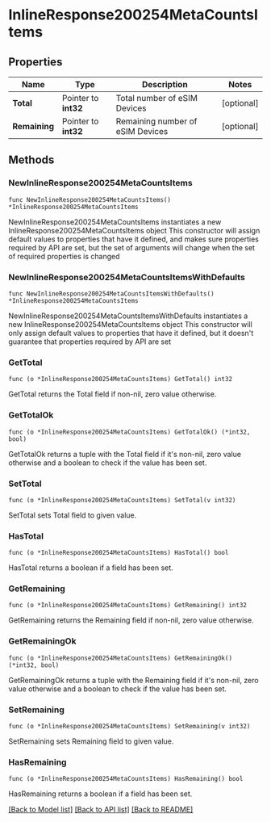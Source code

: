 # InlineResponse200254MetaCountsItems

## Properties

Name | Type | Description | Notes
------------ | ------------- | ------------- | -------------
**Total** | Pointer to **int32** | Total number of eSIM Devices | [optional] 
**Remaining** | Pointer to **int32** | Remaining number of eSIM Devices | [optional] 

## Methods

### NewInlineResponse200254MetaCountsItems

`func NewInlineResponse200254MetaCountsItems() *InlineResponse200254MetaCountsItems`

NewInlineResponse200254MetaCountsItems instantiates a new InlineResponse200254MetaCountsItems object
This constructor will assign default values to properties that have it defined,
and makes sure properties required by API are set, but the set of arguments
will change when the set of required properties is changed

### NewInlineResponse200254MetaCountsItemsWithDefaults

`func NewInlineResponse200254MetaCountsItemsWithDefaults() *InlineResponse200254MetaCountsItems`

NewInlineResponse200254MetaCountsItemsWithDefaults instantiates a new InlineResponse200254MetaCountsItems object
This constructor will only assign default values to properties that have it defined,
but it doesn't guarantee that properties required by API are set

### GetTotal

`func (o *InlineResponse200254MetaCountsItems) GetTotal() int32`

GetTotal returns the Total field if non-nil, zero value otherwise.

### GetTotalOk

`func (o *InlineResponse200254MetaCountsItems) GetTotalOk() (*int32, bool)`

GetTotalOk returns a tuple with the Total field if it's non-nil, zero value otherwise
and a boolean to check if the value has been set.

### SetTotal

`func (o *InlineResponse200254MetaCountsItems) SetTotal(v int32)`

SetTotal sets Total field to given value.

### HasTotal

`func (o *InlineResponse200254MetaCountsItems) HasTotal() bool`

HasTotal returns a boolean if a field has been set.

### GetRemaining

`func (o *InlineResponse200254MetaCountsItems) GetRemaining() int32`

GetRemaining returns the Remaining field if non-nil, zero value otherwise.

### GetRemainingOk

`func (o *InlineResponse200254MetaCountsItems) GetRemainingOk() (*int32, bool)`

GetRemainingOk returns a tuple with the Remaining field if it's non-nil, zero value otherwise
and a boolean to check if the value has been set.

### SetRemaining

`func (o *InlineResponse200254MetaCountsItems) SetRemaining(v int32)`

SetRemaining sets Remaining field to given value.

### HasRemaining

`func (o *InlineResponse200254MetaCountsItems) HasRemaining() bool`

HasRemaining returns a boolean if a field has been set.


[[Back to Model list]](../README.md#documentation-for-models) [[Back to API list]](../README.md#documentation-for-api-endpoints) [[Back to README]](../README.md)


